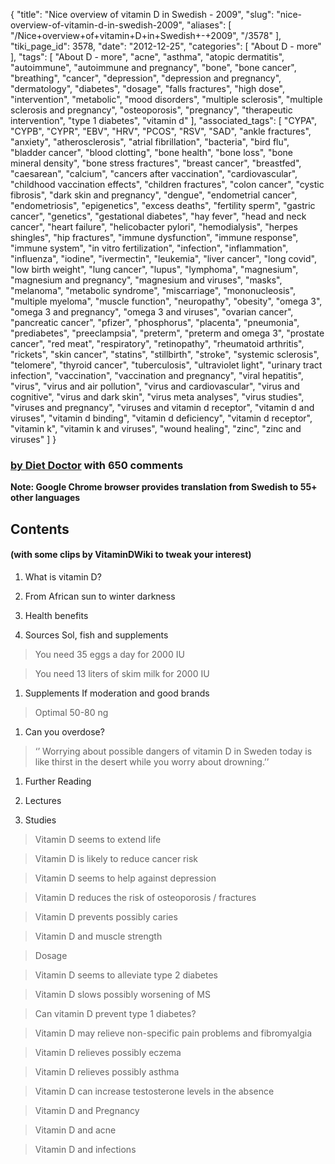 {
    "title": "Nice overview of vitamin D in Swedish - 2009",
    "slug": "nice-overview-of-vitamin-d-in-swedish-2009",
    "aliases": [
        "/Nice+overview+of+vitamin+D+in+Swedish+-+2009",
        "/3578"
    ],
    "tiki_page_id": 3578,
    "date": "2012-12-25",
    "categories": [
        "About D - more"
    ],
    "tags": [
        "About D - more",
        "acne",
        "asthma",
        "atopic dermatitis",
        "autoimmune",
        "autoimmune and pregnancy",
        "bone",
        "bone cancer",
        "breathing",
        "cancer",
        "depression",
        "depression and pregnancy",
        "dermatology",
        "diabetes",
        "dosage",
        "falls fractures",
        "high dose",
        "intervention",
        "metabolic",
        "mood disorders",
        "multiple sclerosis",
        "multiple sclerosis and pregnancy",
        "osteoporosis",
        "pregnancy",
        "therapeutic intervention",
        "type 1 diabetes",
        "vitamin d"
    ],
    "associated_tags": [
        "CYPA",
        "CYPB",
        "CYPR",
        "EBV",
        "HRV",
        "PCOS",
        "RSV",
        "SAD",
        "ankle fractures",
        "anxiety",
        "atherosclerosis",
        "atrial fibrillation",
        "bacteria",
        "bird flu",
        "bladder cancer",
        "blood clotting",
        "bone health",
        "bone loss",
        "bone mineral density",
        "bone stress fractures",
        "breast cancer",
        "breastfed",
        "caesarean",
        "calcium",
        "cancers after vaccination",
        "cardiovascular",
        "childhood vaccination effects",
        "children fractures",
        "colon cancer",
        "cystic fibrosis",
        "dark skin and pregnancy",
        "dengue",
        "endometrial cancer",
        "endometriosis",
        "epigenetics",
        "excess deaths",
        "fertility sperm",
        "gastric cancer",
        "genetics",
        "gestational diabetes",
        "hay fever",
        "head and neck cancer",
        "heart failure",
        "helicobacter pylori",
        "hemodialysis",
        "herpes shingles",
        "hip fractures",
        "immune dysfunction",
        "immune response",
        "immune system",
        "in vitro fertilization",
        "infection",
        "inflammation",
        "influenza",
        "iodine",
        "ivermectin",
        "leukemia",
        "liver cancer",
        "long covid",
        "low birth weight",
        "lung cancer",
        "lupus",
        "lymphoma",
        "magnesium",
        "magnesium and pregnancy",
        "magnesium and viruses",
        "masks",
        "melanoma",
        "metabolic syndrome",
        "miscarriage",
        "mononucleosis",
        "multiple myeloma",
        "muscle function",
        "neuropathy",
        "obesity",
        "omega 3",
        "omega 3 and pregnancy",
        "omega 3 and viruses",
        "ovarian cancer",
        "pancreatic cancer",
        "pfizer",
        "phosphorus",
        "placenta",
        "pneumonia",
        "prediabetes",
        "preeclampsia",
        "preterm",
        "preterm and omega 3",
        "prostate cancer",
        "red meat",
        "respiratory",
        "retinopathy",
        "rheumatoid arthritis",
        "rickets",
        "skin cancer",
        "statins",
        "stillbirth",
        "stroke",
        "systemic sclerosis",
        "telomere",
        "thyroid cancer",
        "tuberculosis",
        "ultraviolet light",
        "urinary tract infection",
        "vaccination",
        "vaccination and pregnancy",
        "viral hepatitis",
        "virus",
        "virus and air pollution",
        "virus and cardiovascular",
        "virus and cognitive",
        "virus and dark skin",
        "virus meta analyses",
        "virus studies",
        "viruses and pregnancy",
        "viruses and vitamin d receptor",
        "vitamin d and viruses",
        "vitamin d binding",
        "vitamin d deficiency",
        "vitamin d receptor",
        "vitamin k",
        "vitamin k and viruses",
        "wound healing",
        "zinc",
        "zinc and viruses"
    ]
}


### [by  Diet Doctor](http://www.kostdoktorn.se/d-vitamin/) with 650 comments

 **Note: Google Chrome browser provides translation from Swedish to 55+ other languages** 

## Contents

#### (with some clips by VitaminDWiki to tweak your interest)

1. What is vitamin D?

1. From African sun to winter darkness

1. Health benefits

1. Sources   Sol, fish and supplements

> You need 35 eggs a day for 2000 IU

> You need 13 liters of skim milk for 2000 IU

1. Supplements   If moderation and good brands

> Optimal 50-80 ng

1. Can you overdose?

> ‘’ Worrying about possible dangers of vitamin D in Sweden today is like thirst in the desert while you worry about drowning.’’

1. Further Reading

1. Lectures

1. Studies

> Vitamin D seems to extend life

> Vitamin D is likely to reduce cancer risk

> Vitamin D seems to help against depression

> Vitamin D reduces the risk of osteoporosis / fractures

> Vitamin D prevents possibly caries

> Vitamin D and muscle strength

> Dosage

> Vitamin D seems to alleviate type 2 diabetes

> Vitamin D slows possibly worsening of MS

> Can vitamin D prevent type 1 diabetes?

> Vitamin D may relieve non-specific pain problems and fibromyalgia

> Vitamin D relieves possibly eczema

> Vitamin D relieves possibly asthma

> Vitamin D can increase testosterone levels in the absence

> Vitamin D and Pregnancy

> Vitamin D and acne

> Vitamin D and infections